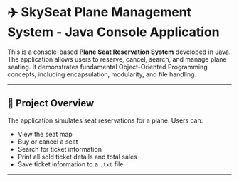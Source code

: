 # ✈️ SkySeat Plane Management System - Java Console Application

This is a console-based **Plane Seat Reservation System** developed in Java. The application allows users to reserve, cancel, search, and manage plane seating. It demonstrates fundamental Object-Oriented Programming concepts, including encapsulation, modularity, and file handling.

---

## 📌 Project Overview

The application simulates seat reservations for a plane. Users can:
- View the seat map
- Buy or cancel a seat
- Search for ticket information
- Print all sold ticket details and total sales
- Save ticket information to a `.txt` file

---
